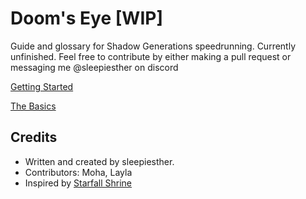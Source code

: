 # Doom's Eye [WIP]
Guide and glossary for Shadow Generations speedrunning. Currently unfinished. Feel free to contribute by either making a pull request or messaging me @sleepiesther on discord

[Getting Started](<Getting Started.md>)

[The Basics](<The Basics.md>)

## Credits
- Written and created by sleepiesther.
- Contributors: Moha, Layla
- Inspired by [Starfall Shrine](https://sites.google.com/view/starfallshrine)
